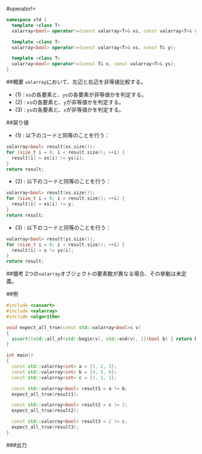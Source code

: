 #operator!=
```cpp
namespace std {
  template <class T>
  valarray<bool> operator!=(const valarray<T>& xs, const valarray<T>& ys); // (1)

  template <class T>
  valarray<bool> operator!=(const valarray<T>& xs, const T& y);            // (2)

  template <class T>
  valarray<bool> operator!=(const T& x, const valarray<T>& ys);            // (3)
}
```

##概要
`valarray`において、左辺と右辺を非等値比較する。


- (1) : `xs`の各要素と、`ys`の各要素が非等値かを判定する。
- (2) : `xs`の各要素と、`y`が非等値かを判定する。
- (3) : `ys`の各要素と、`x`が非等値かを判定する。


##戻り値

- (1) : 以下のコードと同等のことを行う：

```cpp
valarray<bool> result(xs.size());
for (size_t i = 0; i < result.size(); ++i) {
  result[i] = xs[i] != ys[i];
}
return result;
```


- (2) : 以下のコードと同等のことを行う：

```cpp
valarray<bool> result(xs.size());
for (size_t i = 0; i < result.size(); ++i) {
  result[i] = xs[i] != y;
}
return result;
```


- (3) : 以下のコードと同等のことを行う：

```cpp
valarray<bool> result(ys.size());
for (size_t i = 0; i < result.size(); ++i) {
  result[i] = x != ys[i];
}
return result;
```


##備考
2つの`valarray`オブジェクトの要素数が異なる場合、その挙動は未定義。


##例
```cpp
#include <cassert>
#include <valarray>
#include <algorithm>

void expect_all_true(const std::valarray<bool>& v)
{
  assert((std::all_of(std::begin(v), std::end(v), [](bool b) { return b; })));
}

int main()
{
  const std::valarray<int> a = {1, 2, 3};
  const std::valarray<int> b = {4, 5, 6};
  const std::valarray<int> c = {1, 1, 1};

  const std::valarray<bool> result1 = a != b;
  expect_all_true(result1);

  const std::valarray<bool> result2 = c != 2;
  expect_all_true(result2);

  const std::valarray<bool> result3 = 2 != c;
  expect_all_true(result3);
}
```

###出力
```
```


